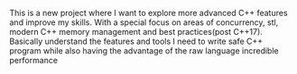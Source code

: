 This is a new project where I want to explore more advanced C++ features and improve my skills. With a special focus on areas of concurrency, stl, modern C++ memory management and best practices(post C++17). Basically understand the features and tools I need to write safe C++ program while also having the advantage of the raw language incredible performance  

